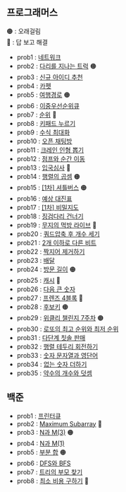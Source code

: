 ## 프로그래머스 
🟠 : 오래걸림 <br>
🔴 : 답 보고 해결 
- prob1 : [네트워크](https://github.com/zz9z9/algorithm-practice/tree/master/src/programmers/prob1)
- prob2 : [다리를 지나는 트럭](https://github.com/zz9z9/algorithm-practice/tree/master/src/programmers/prob2) 🟠 
- prob3 : [신규 아이디 추천](https://github.com/zz9z9/algorithm-practice/tree/master/src/programmers/prob3)
- prob4 : [카펫](https://github.com/zz9z9/algorithm-practice/tree/master/src/programmers/prob4)
- prob5 : [여행경로](https://github.com/zz9z9/algorithm-practice/tree/master/src/programmers/prob5) 🟠 
- prob6 : [이중우선순위큐](https://github.com/zz9z9/algorithm-practice/tree/master/src/programmers/prob6)
- prob7 : [순위](https://github.com/zz9z9/algorithm-practice/tree/master/src/programmers/prob7) 🔴 
- prob8 : [키패드 누르기](https://github.com/zz9z9/algorithm-practice/tree/master/src/programmers/prob8)
- prob9 : [수식 최대화](https://github.com/zz9z9/algorithm-practice/tree/master/src/programmers/prob9)
- prob10 : [오픈 채팅방](https://github.com/zz9z9/algorithm-practice/tree/master/src/programmers/prob10)
- prob11 : [크레인 인형 뽑기](https://github.com/zz9z9/algorithm-practice/tree/master/src/programmers/prob11)
- prob12 : [점프와 순간 이동](https://github.com/zz9z9/algorithm-practice/tree/master/src/programmers/prob12)
- prob13 : [입국심사](https://github.com/zz9z9/algorithm-practice/tree/master/src/programmers/prob13) 🔴  
- prob14 : [행렬의 곱셈](https://github.com/zz9z9/algorithm-practice/tree/master/src/programmers/prob14) 🟠
- prob15 : [[1차] 셔틀버스](https://github.com/zz9z9/algorithm-practice/tree/master/src/programmers/prob15) 🟠  
- prob16 : [예상 대진표](https://github.com/zz9z9/algorithm-practice/tree/master/src/programmers/prob16)
- prob17 : [[1차] 비밀지도](https://github.com/zz9z9/algorithm-practice/tree/master/src/programmers/prob17)
- prob18 : [징검다리 건너기](https://github.com/zz9z9/algorithm-practice/tree/master/src/programmers/prob18)
- prob19 : [무지의 먹방 라이브](https://github.com/zz9z9/algorithm-practice/tree/master/src/programmers/prob19) 🔴
- prob20 : [쿼드압축 후 개수 세기](https://github.com/zz9z9/algorithm-practice/tree/master/src/programmers/prob20) 
- prob21 : [2개 이하로 다른 비트](https://github.com/zz9z9/algorithm-practice/tree/master/src/programmers/prob21) 
- prob22 : [짝지어 제거하기](https://github.com/zz9z9/algorithm-practice/tree/master/src/programmers/prob22) 
- prob23 : [배달](https://github.com/zz9z9/algorithm-practice/tree/master/src/programmers/prob23) 
- prob24 : [방문 길이](https://github.com/zz9z9/algorithm-practice/tree/master/src/programmers/prob24) 🟠
- prob25 : [캐시](https://github.com/zz9z9/algorithm-practice/tree/master/src/programmers/prob25) 🔴
- prob26 : [다음 큰 숫자](https://github.com/zz9z9/algorithm-practice/tree/master/src/programmers/prob26)
- prob27 : [프렌즈 4블록](https://github.com/zz9z9/algorithm-practice/tree/master/src/programmers/prob27) 🔴
- prob28 : [후보키](https://github.com/zz9z9/algorithm-practice/tree/master/src/programmers/prob28) 🟠
- prob29 : [위클리 챌린지 7주차](https://github.com/zz9z9/algorithm-practice/tree/master/src/programmers/prob29) 🟠
- prob30 : [로또의 최고 순위와 최저 순위](https://github.com/zz9z9/algorithm-practice/tree/master/src/programmers/prob30)
- prob31 : [다단계 칫솔 판매](https://github.com/zz9z9/algorithm-practice/tree/master/src/programmers/prob31)
- prob32 : [행렬 테두리 회전하기](https://github.com/zz9z9/algorithm-practice/tree/master/src/programmers/prob32)
- prob33 : [숫자 문자열과 영단어](https://github.com/zz9z9/algorithm-practice/tree/master/src/programmers/prob33)
- prob34 : [없는 숫자 더하기](https://github.com/zz9z9/algorithm-practice/tree/master/src/programmers/prob34)
- prob35 : [약수의 개수와 덧셈](https://github.com/zz9z9/algorithm-practice/tree/master/src/programmers/prob35)

## 백준
- prob1 : [프린터큐](https://github.com/zz9z9/algorithm-practice/tree/master/src/baekjun/prob1)
- prob2 : [Maximum Subarray](https://github.com/zz9z9/algorithm-practice/tree/master/src/baekjun/prob2) 🔴
- prob3 : [N과 M(3)](https://github.com/zz9z9/algorithm-practice/tree/master/src/baekjun/prob3) 🟠
- prob4 : [N과 M(1)](https://github.com/zz9z9/algorithm-practice/tree/master/src/baekjun/prob4)
- prob5 : [부분 합](https://github.com/zz9z9/algorithm-practice/tree/master/src/baekjun/prob5) 🟠
- prob6 : [DFS와 BFS](https://github.com/zz9z9/algorithm-practice/tree/master/src/baekjun/prob6) 
- prob7 : [트리의 부모 찾기](https://github.com/zz9z9/algorithm-practice/tree/master/src/baekjun/prob7) 
- prob8 : [최소 비용 구하기](https://github.com/zz9z9/algorithm-practice/tree/master/src/baekjun/prob8) 🔴
